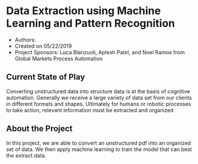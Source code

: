 # Data Extraction using Machine Learning and Pattern Recognition

* Authors:
* Created on 05/22/2019
* Project Sponsors: Luca Blanzuoli, Aplesh Patel, and Noel Ramos from Global Markets Process Automation

## Current State of Play

Converting unstructured data into structure data is at the basis of cognitive automation. Generally we receive a large variety of data set from our clients in different formats and shapes. Ultimately for humans or robotic processes to take action, relevant information must be extracted and organized


## About the Project

In this project, we are able to convert an unstructured pdf into an organized set of data. We then apply machine learning to train the model that can best the extract data.
